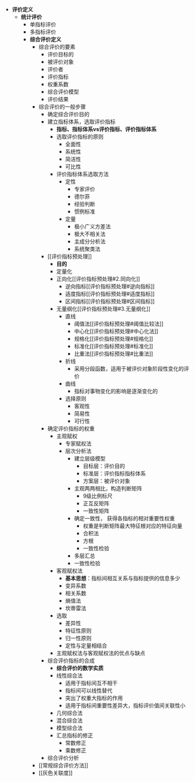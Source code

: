 - **评价定义**
	- **统计评价**
		- 单指标评价
		- 多指标评价
		- **综合评价定义**
			- 综合评价的要素
				- 评价目标的
				- 被评价对象
				- 评价者
				- 评价指标
				- 权重系数
				- 综合评价模型
				- 评价结果
			- 综合评价的一般步骤
				- 确定综合评价目的
				- 建立指标体系，选取评价指标
					- **指标、指标体系vs评价指标、评价指标体系**
					- 选取评价指标的原则
						- 全面性
						- 系统性
						- 简洁性
						- 可比性
					- 评价指标体系选取方法
						- 定性
							- 专家评价
							- 德尔菲
							- 经验判断
							- 惯例标准
						- 定量
							- 极小广义方差法
							- 极大不相关法
							- 主成分分析法
							- 系统聚类法
				- [[评价指标预处理]]
					- **目的**
					- 定量化
					- 正向化[[评价指标预处理#2.同向化]]
						- 逆向指标[[评价指标预处理#逆向指标]]
						- 适度指标[[评价指标预处理#适度指标]]
						- 区间指标[[评价指标预处理#区间指标]]
					- 无量纲化[[评价指标预处理#​3.无量纲化]]
						- 直线
							- 阈值法[[评价指标预处理#阈值比较法]]
							- 中心化[[评价指标预处理#中心化法]]
							- 规格化[[评价指标预处理#规格化]]
							- 标准化[[评价指标预处理#标准化]]
							- 比重法[[评价指标预处理#比重法]]
						- 折线
							- 采用分段函数，适用于被评价对象阶段性变化的评价
						- 曲线
							- 指标对事物变化的影响是逐渐变化的
						- 选择原则
							- 客观性
							- 简易性
							- 可行性
				- 确定评价指标的权重
					- 主观赋权
						- 专家赋权法
						- 层次分析法
							- 建立层级模型
								- 目标层：评价目的
								- 标准层：评价指标指标体系
								- 方案层：被评价对象
							- 主观两两相比，构造判断矩阵
								- 9级比例标尺
								- 正互反矩阵
								- 一致性矩阵
							- 确定一致性， 获得各指标的相对重要性权重
								- 权重是判断矩阵最大特征根对应的特征向量
								- 合积法
								- 方根
								- 一致性检验
							- 多层汇总
							- 一致性检验
					- 客观赋权法
						- **基本思想**：指标间相互关系与指标提供的信息多少
						- 变异系数
						- 相关系数
						- 熵值法
						- 坎蒂雷法
					- 选取
						- 差异性
						- 特征性原则
						- 归一性原则
						- 定性与定量相结合
					- 主观赋权法与客观赋权法的优点与缺点
				- 综合评价指标的合成
					- **综合评价的数学实质**
					- 线性综合法
						- 适用于指标间互不相干
						- 指标间可以线性替代
						- 突出了权重大指标的作用
						- 适用于指标间重要性差异大，指标评价值间关联性小
					- 几何综合法
					- 混合综合法
					- 模型综合法
					- 汇总指标的修正
						- 常数修正
						- 乘数修正
				- 综合评价分析
			- [[常规综合评价方法]]
			- [[灰色关联度]]